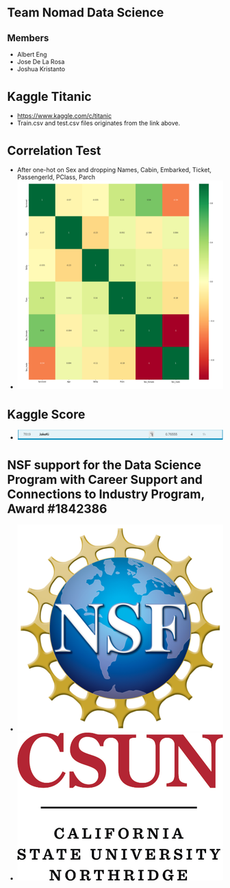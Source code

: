 # Team Nomad Data Science
## Members
* Albert Eng
* Jose De La Rosa
* Joshua Kristanto

# Kaggle Titanic
* https://www.kaggle.com/c/titanic
* Train.csv and test.csv files originates from the link above.

# Correlation Test
* After one-hot on Sex and dropping Names, Cabin, Embarked, Ticket, PassengerId, PClass, Parch
* ![Heatmap](Heatmap.png)


# Kaggle Score 
* ![Kaggle Score](KScore.png)

# NSF support for the Data Science Program with Career Support and Connections to Industry Program, Award #1842386
* ![NSF](NSF.png)
* ![CSUN](CSUN.jpg)